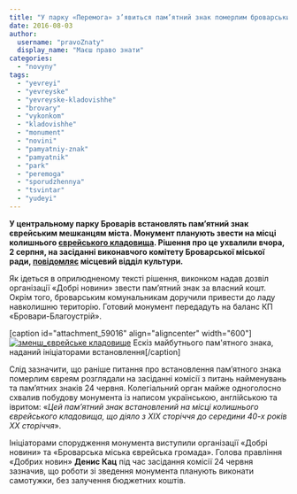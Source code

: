 ```yaml
---
title: "У парку «Перемога» з’явиться пам’ятний знак померлим броварським євреям"
date: 2016-08-03
author: 
  username: "pravoZnaty"
  display_name: "Маєш право знати"
categories: 
  - "novyny"
tags: 
  - "yevreyi"
  - "yevreyske"
  - "yevreyske-kladovishhe"
  - "brovary"
  - "vykonkom"
  - "kladovishhe"
  - "monument"
  - "novini"
  - "pamyatniy-znak"
  - "pamyatnik"
  - "park"
  - "peremoga"
  - "sporudzhennya"
  - "tsvintar"
  - "yudeyi"
---
```


**У центральному парку Броварів встановлять пам’ятний знак єврейським мешканцям міста. Монумент планують звести на місці колишнього [єврейського кладовища](https://mpz.brovary.org/brovarchani-u-parku-peremoga-hodyat-po-kistkah/). Рішення про це ухвалили вчора, 2 серпня, на засіданні виконавчого комітету Броварської міської ради, [повідомляє](https://www.facebook.com/permalink.php?story_fbid=266062117112513&id=100011261797360&comment_id=266088560443202&reply_comment_id=266090883776303&ref=notif&notif_t=mentions_comment&notif_id=1470208660346047) місцевий відділ культури.**

Як ідеться в оприлюдненому тексті рішення, виконком надав дозвіл організації «Добрі новини» звести пам’ятний знак за власний кошт. Окрім того, броварським комунальникам доручили привести до ладу навколишню територію. Готовий монумент передадуть на баланс КП «Бровари-Благоустрій».

\[caption id="attachment\_59016" align="aligncenter" width="600"\][![зменш_єврейське кладовище](https://mpz.brovary.org/wp-content/uploads/2016/08/zmensh_yevrejske-kladovyshhe.jpg)](https://mpz.brovary.org/wp-content/uploads/2016/08/zmensh_yevrejske-kladovyshhe.jpg) Ескіз майбутнього пам'ятного знака, наданий ініціаторами встановлення\[/caption\]

Слід зазначити, що раніше питання про встановлення пам’ятного знака померлим євреям розглядали на засіданні комісії з питань найменувань та пам’ятних знаків 24 червня. Колегіальний орган майже одноголосно схвалив побудову монумента із написом українською, англійською та івритом: «_Цей пам’ятний знак встановлений на місці колишнього єврейського кладовища, що діяло з ХІХ сторіччя до середини 40-х років ХХ сторіччя_».

Ініціаторами спорудження монумента виступили організації «Добрі новини» та «Броварська міська єврейська громада». Голова правління «Добрих новин» **Денис Кац** під час засідання комісії 24 червня зазначив, що роботи зі зведення монумента планують виконати самотужки, без залучення бюджетних коштів.
